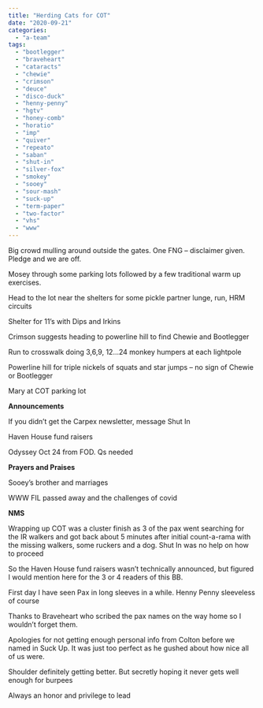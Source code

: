 ```yaml
---
title: "Herding Cats for COT"
date: "2020-09-21"
categories: 
  - "a-team"
tags: 
  - "bootlegger"
  - "braveheart"
  - "cataracts"
  - "chewie"
  - "crimson"
  - "deuce"
  - "disco-duck"
  - "henny-penny"
  - "hgtv"
  - "honey-comb"
  - "horatio"
  - "imp"
  - "quiver"
  - "repeato"
  - "saban"
  - "shut-in"
  - "silver-fox"
  - "smokey"
  - "sooey"
  - "sour-mash"
  - "suck-up"
  - "term-paper"
  - "two-factor"
  - "vhs"
  - "www"
---
```


Big crowd mulling around outside the gates. One FNG – disclaimer given. Pledge and we are off.

Mosey through some parking lots followed by a few traditional warm up exercises.

Head to the lot near the shelters for some pickle partner lunge, run, HRM circuits

Shelter for 11’s with Dips and Irkins

Crimson suggests heading to powerline hill to find Chewie and Bootlegger

Run to crosswalk doing 3,6,9, 12…24 monkey humpers at each lightpole

Powerline hill for triple nickels of squats and star jumps – no sign of Chewie or Bootlegger

Mary at COT parking lot

**Announcements**

If you didn’t get the Carpex newsletter, message Shut In

Haven House fund raisers

Odyssey Oct 24 from FOD. Qs needed

**Prayers and Praises**

Sooey’s brother and marriages

WWW FIL passed away and the challenges of covid

**NMS**

Wrapping up COT was a cluster finish as 3 of the pax went searching for the IR walkers and got back about 5 minutes after initial count-a-rama with the missing walkers, some ruckers and a dog. Shut In was no help on how to proceed

So the Haven House fund raisers wasn’t technically announced, but figured I would mention here for the 3 or 4 readers of this BB.

First day I have seen Pax in long sleeves in a while. Henny Penny sleeveless of course

Thanks to Braveheart who scribed the pax names on the way home so I wouldn’t forget them.

Apologies for not getting enough personal info from Colton before we named in Suck Up. It was just too perfect as he gushed about how nice all of us were.  

Shoulder definitely getting better. But secretly hoping it never gets well enough for burpees

Always an honor and privilege to lead
